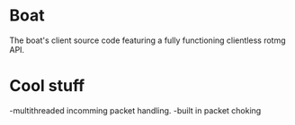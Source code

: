 # Boat
The boat's client source code featuring a fully functioning clientless rotmg API. 

# Cool stuff
-multithreaded incomming packet handling. 
-built in packet choking
